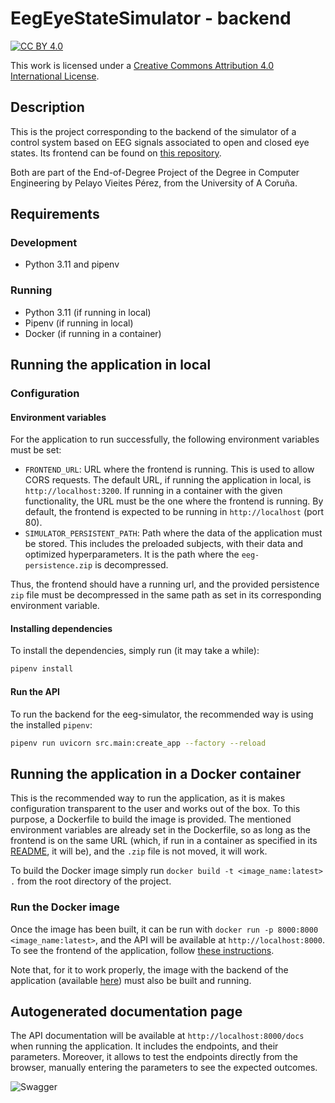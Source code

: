 # EegEyeStateSimulator - backend

[![CC BY 4.0][cc-by-shield]][cc-by]

This work is licensed under a
[Creative Commons Attribution 4.0 International License][cc-by].

[cc-by]: http://creativecommons.org/licenses/by/4.0/
[cc-by-image]: https://i.creativecommons.org/l/by/4.0/88x31.png
[cc-by-shield]: https://img.shields.io/badge/License-CC%20BY%204.0-lightgrey.svg

## Description
This is the project corresponding to the backend of the simulator of a control system based on EEG
signals associated to open and closed eye states. Its frontend can be found on [this 
repository](https://github.com/pevipe/eeg-eye-state-simulator-frontend).

Both are part of the End-of-Degree Project of the Degree in Computer Engineering by Pelayo Vieites
Pérez, from the University of A Coruña. 


## Requirements
### Development
- Python 3.11 and pipenv

### Running
- Python 3.11 (if running in local)
- Pipenv (if running in local)
- Docker (if running in a container)

## Running the application in local
### Configuration
#### Environment variables
For the application to run successfully, the following environment variables must be set:
- `FRONTEND_URL`: URL where the frontend is running. This is used to allow CORS requests.
The default URL, if running the application in local, is `http://localhost:3200`. If running
in a container with the given functionality, the URL must be the one where the frontend is
running. By default, the frontend is expected to be running in `http://localhost` (port 80).
- `SIMULATOR_PERSISTENT_PATH`: Path where the data of the application must be stored. This 
includes the preloaded subjects, with their data and optimized hyperparameters. It is the
path where the `eeg-persistence.zip` is decompressed.

Thus, the frontend should have a running url, and the provided persistence `zip` file must
be decompressed in the same path as set in its corresponding environment variable.

#### Installing dependencies
To install the dependencies, simply run (it may take a while):
```bash
pipenv install
```

#### Run the API
To run the backend for the eeg-simulator, the recommended way is using the installed
`pipenv`:
```bash
pipenv run uvicorn src.main:create_app --factory --reload
```

## Running the application in a Docker container
This is the recommended way to run the application, as it is makes configuration transparent
to the user and works out of the box. To this purpose, a Dockerfile to build the image is provided.
The mentioned environment variables are already set in the Dockerfile, so as long as the frontend
is on the same URL (which, if run in a container as specified in its 
[README](https://github.com/pevipe/TFG_frontend/blob/main/README.md#run-the-project), it will be),
and the `.zip` file is not moved, it will work.

To build the Docker image simply run `docker build -t <image_name:latest> .` from the root 
directory of the project.

### Run the Docker image
Once the image has been built, it can be run with `docker run -p 8000:8000 <image_name:latest>`,
and the API will be available at `http://localhost:8000`. To see the frontend of the application, 
follow [these instructions](https://github.com/pevipe/TFG_frontend/blob/main/README.md#run-the-project).

Note that, for it to work properly, the image with the backend of the application (available 
[here](https://github.com/pevipe/eeg-eye-state-simulator-backend)) must also be built and running.

## Autogenerated documentation page
The API documentation will be available at `http://localhost:8000/docs` when running the application.
It includes the endpoints, and their parameters. Moreover, it allows to test the endpoints directly
from the browser, manually entering the parameters to see the expected outcomes.

![Swagger](https://github.com/user-attachments/assets/5aac97cb-933d-4a03-b045-d4ab18763959)

